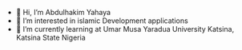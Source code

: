 - 👋 Hi, I’m Abdulhakim Yahaya
- 👀 I’m interested in islamic Development applications
- 🌱 I’m currently learning at Umar Musa Yaradua University Katsina, Katsina State Nigeria


<!---
abdulay5/abdulay5 is a ✨ special ✨ repository because its `README.md` (this file) appears on your GitHub profile.
You can click the Preview link to take a look at your changes.
--->
